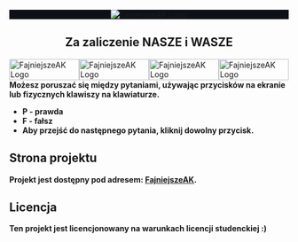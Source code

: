 <p align="center" width="100%" style="background-color: #0d1117;">
    <a href="https://miskox.github.io/FajniejszeAK"><img src="https://miskox.github.io/FajniejszeAK/static/media/logo.8b70dfa0adfdabfb5699.png" alt="FajniejszeAK Logo" /></a>
</p>
<h2 align="center">Za zaliczenie NASZE i WASZE</h2>

<div width="100%" style="display: grid; grid-template-columns: repeat(4, 1fr); grid-template-rows: 1fr;">
    <img src="https://miskox.github.io/FajniejszeAK/static/media/1.2809f593d107e21df978.png" alt="FajniejszeAK Logo" style="object-fit: contain; width: 100%; height: 100%;"/>
    <img src="https://miskox.github.io/FajniejszeAK/static/media/2.4beaa395649456b5bac9.png" alt="FajniejszeAK Logo" style="object-fit: contain; width: 100%; height: 100%;"/>
    <img src="https://miskox.github.io/FajniejszeAK/static/media/3.29b07dd862818c5cf6c3.png" alt="FajniejszeAK Logo" style="object-fit: contain; width: 100%; height: 100%;"/>
    <img src="https://miskox.github.io/FajniejszeAK/static/media/4.6594b7437998966337d2.png" alt="FajniejszeAK Logo" style="object-fit: contain; width: 100%; height: 100%;"/>
</div>
<strong>Możesz poruszać się między pytaniami, używając przycisków na ekranie lub fizycznych klawiszy na klawiaturze.</strong>

<ul>
    <li><strong>P - prawda</strong></li>
    <li><strong>F - fałsz</strong></li>
    <li><strong>Aby przejść do następnego pytania, kliknij dowolny przycisk.</strong></li>
</ul>
<h2>Strona projektu</h2>
<strong>Projekt jest dostępny pod adresem: <a href="https://miskox.github.io/FajniejszeAK/">FajniejszeAK</a>.</strong>

<h2>Licencja</h2>
<strong>Ten projekt jest licencjonowany na warunkach licencji studenckiej :)</strong>
